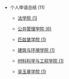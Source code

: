 - 个人申请总结 (11)

  - [法学院 (1)](grad-application/law/README.md)

  - [公共管理学院 (6)](grad-application/public-administration/README.md)

  - [匹兹堡学院 (1)](grad-application/pitts/README.md)

  - [建筑与环境学院 (1)](grad-application/architecture-environment/README.md)
  
  + [材料科学与工程学院 (1)](grad-application/material/README.md)

  + [吴玉章学院 (1)](grad-application/wuyuzhang/README.md)

<!-- - 海外交流 (5)

  - [学期交流 (2)](oversea-program/semester-program/README.md)
  - [暑校 ](oversea-program/summer-school/README.md)
  - [暑研 (3)](oversea-program/summer-research/README.md)
- 英语学习 (3)

  - [GMAT ](英语学习/GMAT/README.md)
  - [GRE (3)](英语学习/GRE/README.md)
  - [IELTS (2)](英语学习/IELTS/README.md)
  - [TOEFL ](英语学习/TOEFL/README.md)
  - [四六级 ](英语学习/四六级/README.md) -->